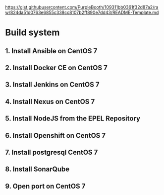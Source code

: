 https://gist.githubusercontent.com/PurpleBooth/109311bb0361f32d87a2/raw/824da51d0763e6855c338cc8107b2ff890e7dd43/README-Template.md

# Build system
## 1. Install Ansible on CentOS 7
## 2. Install Docker CE on CentOS 7
## 3. Install Jenkins on CentOS 7
## 4. Install Nexus on CentOS 7
## 5. Install NodeJS from the EPEL Repository
## 6. Install Openshift on CentOS 7
## 7. Install postgresql CentOS 7
## 8. Install SonarQube
## 9. Open port on CentOS 7

